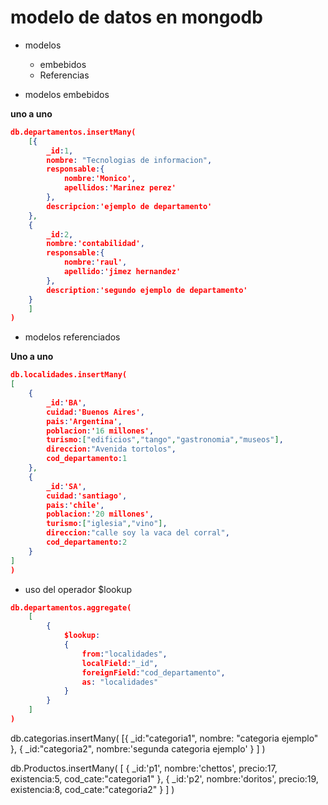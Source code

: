 # modelo de datos en mongodb

- modelos 
    - embebidos
    - Referencias

- modelos embebidos

**uno a uno**

```json
db.departamentos.insertMany(
    [{
        _id:1,
        nombre: "Tecnologias de informacion",
        responsable:{
            nombre:'Monico',
            apellidos:'Marinez perez'
        },
        descripcion:'ejemplo de departamento'
    },
    {
        _id:2,
        nombre:'contabilidad',
        responsable:{
            nombre:'raul',
            apellido:'jimez hernandez'
        },
        description:'segundo ejemplo de departamento'
    }
    ]
)
```
- modelos referenciados

**Uno a uno**
```json 
db.localidades.insertMany(
[
    {
        _id:'BA',
        cuidad:'Buenos Aires',
        pais:'Argentina',
        poblacion:'16 millones',
        turismo:["edificios","tango","gastronomia","museos"],
        direccion:"Avenida tortolos",
        cod_departamento:1
    },
    {
        _id:'SA',
        cuidad:'santiago',
        pais:'chile',
        poblacion:'20 millones',
        turismo:["iglesia","vino"],
        direccion:"calle soy la vaca del corral",
        cod_departamento:2
    }
]
)
```
- uso del operador $lookup
```json
db.departamentos.aggregate(
    [
        {
            $lookup:
            {
                from:"localidades",
                localField:"_id",
                foreignField:"cod_departamento",
                as: "localidades"
            }
        }
    ]
)
```
db.categorias.insertMany(
    [{
        _id:"categoria1",
        nombre: "categoria ejemplo"
    },
    {
        _id:"categoria2",
        nombre:'segunda categoria ejemplo'
    }
    ]
)

db.Productos.insertMany(
[
    {
        _id:'p1',
        nombre:'chettos',
        precio:17,
        existencia:5,
        cod_cate:"categoria1"
    },
    {
        _id:'p2',
        nombre:'doritos',
        precio:19,
        existencia:8,
        cod_cate:"categoria2"
    }
]
)
